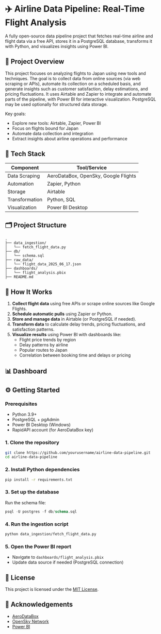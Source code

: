 # ✈️ Airline Data Pipeline: Real-Time Flight Analysis

A fully open-source data pipeline project that fetches real-time airline and flight data via a free API, stores it in a PostgreSQL database, transforms it with Python, and visualizes insights using Power BI.

## 📌 Project Overview

This project focuses on analyzing flights to Japan using new tools and techniques. The goal is to collect data from online sources (via web scraping or APIs), automate its collection on a scheduled basis, and generate insights such as customer satisfaction, delay estimations, and pricing fluctuations. It uses Airtable and Zapier to integrate and automate parts of the pipeline, with Power BI for interactive visualization. PostgreSQL may be used optionally for structured data storage.

Key goals:
- Explore new tools: Airtable, Zapier, Power BI
- Focus on flights bound for Japan
- Automate data collection and integration
- Extract insights about airline operations and performance

## 🧱 Tech Stack

| Component         | Tool/Service                         |
|-------------------|--------------------------------------|
| Data Scraping     | AeroDataBox, OpenSky, Google Flights |
| Automation        | Zapier, Python                       |
| Storage           | Airtable                             |
| Transformation    | Python, SQL                          |
| Visualization     | Power BI Desktop                     |

## 🗂️ Project Structure

```
.
├── data_ingestion/
│   └── fetch_flight_data.py
├── db/
│   └── schema.sql
├── raw_data/
│   └── flight_data_2025_06_17.json
├── dashboards/
│   └── flight_analysis.pbix
├── README.md
```

## 🚀 How It Works

1. **Collect flight data** using free APIs or scrape online sources like Google Flights.
2. **Schedule automatic pulls** using Zapier or Python.
3. **Store and manage data** in Airtable (or PostgreSQL if needed).
4. **Transform data** to calculate delay trends, pricing fluctuations, and satisfaction patterns.
5. **Visualize results** using Power BI with dashboards like:
   - Flight price trends by region
   - Delay patterns by airline
   - Popular routes to Japan
   - Correlation between booking time and delays or pricing

## 📊 Dashboard

> 

## ⚙️ Getting Started

### Prerequisites
- Python 3.9+
- PostgreSQL + pgAdmin
- Power BI Desktop (Windows)
- RapidAPI account (for AeroDataBox key)

### 1. Clone the repository
```bash
git clone https://github.com/yourusername/airline-data-pipeline.git
cd airline-data-pipeline
```

### 2. Install Python dependencies
```bash
pip install -r requirements.txt
```

### 3. Set up the database
Run the schema file:
```sql
psql -U postgres -f db/schema.sql
```

### 4. Run the ingestion script
```bash
python data_ingestion/fetch_flight_data.py
```

### 5. Open the Power BI report
- Navigate to `dashboards/flight_analysis.pbix`
- Update data source if needed (PostgreSQL connection)


## 📄 License

This project is licensed under the [MIT License](LICENSE).

## 🙌 Acknowledgements

- [AeroDataBox](https://rapidapi.com/aedbx-aedbx/api/aerodatabox/)
- [OpenSky Network](https://opensky-network.org/)
- [Power BI](https://powerbi.microsoft.com/)